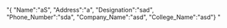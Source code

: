 "{  "Name":"aS",  "Address":"a",  "Designation":"sad",  "Phone_Number":"sda",  "Company_Name":"asd",  "College_Name":"asd"} " 
